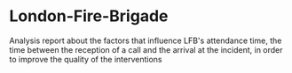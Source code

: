 # London-Fire-Brigade
Analysis report about the factors that influence LFB's attendance time, the time between the reception of a call and the arrival at the incident, in order to improve the quality of the interventions
